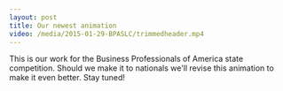 ```yaml
---
layout: post
title: Our newest animation
video: /media/2015-01-29-BPASLC/trimmedheader.mp4
---
```

This is our work for the Business Professionals of America state competition. Should we make it to nationals we'll revise this animation to make it even better. Stay tuned!

<div itemscope itemtype="http://schema.org/VideoObject"><meta itemprop="name" content="shortdraft.mp4" /><meta itemprop="description" content="This is our work for the Business Professionals of America state competition. Should we make it to nationals we'll revise this animation to make it even better. Stay tuned!" /><meta itemprop="thumbnailUrl" content="http://content.jwplatform.com/thumbs/9VxUpL08-640.jpg" /><meta itemprop="contentUrl" content="http://content.jwplatform.com/videos/9VxUpL08-JMvVkLus.mp4" /><script type="application/javascript" src="//content.jwplatform.com/players/9VxUpL08-fItgGBXc.js"></script></div>
